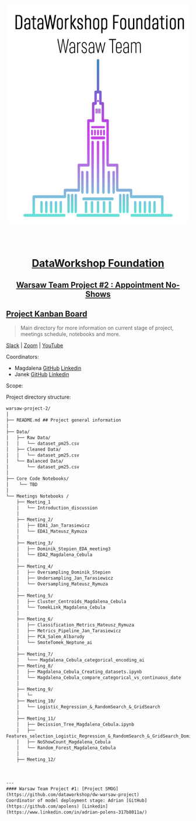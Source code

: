 
<p align="center">
  <a href="https://github.com/dataworkshop/dw-warsaw-project">
    <img src="https://github.com/JBalcony/DataWorkshop_Foundation_Project_2/blob/master/Logo/DWF_WAW_LOGO.jpg?raw=true" alt="Logo" width=600 height=600>
</p>

<br>
</br>

<h1 align="center">DataWorkshop Foundation</h1>
<h2 align="center">Warsaw Team Project #2 : Appointment No-Shows</h2>


## [Project Kanban Board](https://github.com/DataWorkshop-Foundation/warsaw-project-2/projects/1)
> Main directory for more information on current stage of project, meetings schedule, notebooks and more.

[Slack](https://app.slack.com/client/TCCTN4HU3/CG6KBDEAV)     |     [Zoom](https://us02web.zoom.us/j/82728720766)     |     [YouTube](https://www.youtube.com/playlist?list=PLa8KbhSQZVUhh1UuNxLiF0Rix71seNjQh) 


Coordinators:
- Magdalena [GitHub]() [Linkedin](https://www.linkedin.com/in/magdalena-cebula/)
- Janek [GitHub](https://github.com/JBalcony) [Linkedin](https://www.linkedin.com/in/jan-tarasiewicz-94761a18a/)

Scope:
  

Project directory structure:

```text
warsaw-project-2/
│  
├── README.md ## Project general information
│
├── Data/
│   ├── Raw Data/
│   │   └── dataset_pm25.csv
│   ├── Cleaned Data/
│   │   └── dataset_pm25.csv
│   └── Balanced Data/
│       └── dataset_pm25.csv 
│  
├── Core Code Notebooks/
│    └── TBD
│
└── Meetings Notebooks /
    ├── Meeting_1
    │   └── Introduction_discussion
    │
    ├── Meeting_2/
    │   ├── EDA1_Jan_Tarasiewicz
    │   └── EDA1_Mateusz_Rymuza
    │
    ├── Meeting_3/
    │   ├── Dominik_Stepien_EDA_meeting3
    │   └── EDA2_Magdalena_Cebula
    │
    ├── Meeting_4/
    │   ├── Oversampling_Dominik_Stepien
    │   ├── Undersampling_Jan_Tarasiewicz
    │   └── Oversampling_Mateusz_Rymuza
    │
    ├── Meeting_5/
    │   ├── Cluster_Centroids_Magdalena_Cebula
    │   └── TomekLink_Magdalena_Cebula
    │
    ├── Meeting_6/
    │   ├── Classification_Metrics_Mateusz_Rymuza
    │   ├── Metrics_Pipeline_Jan_Tarasiewicz
    │   ├── PCA_Salem_Albarudy
    │   └── SmoteTomek_Neptune_ai
    │
    ├── Meeting_7/
    │   └─── Magdalena_Cebula_categorical_encoding_ai
    ├── Meeting_8/
    │   ├── Magdalena_Cebula_Creating_datasets.ipynb
    │   └── Magdalena_Cebula_compare_categorical_vs_continuous_date
    │
    ├── Meeting_9/
    │   └─
    ├── Meeting_10/
    │   └── Logistic_Regression_&_RandomSearch_&_GridSearch
    │   
    ├── Meeting_11/
    │   ├── Decission_Tree_Magdalena_Cebula.ipynb
    │   ├── Features_selection_Logistic_Regression_&_RandomSearch_&_GridSearch_Dominik_Stepien
    │   ├── NoShowCount_Magdalena_Cebula
    │   └── Random_Forest_Magdalena_Cebula
    │    
    ├── Meeting_12/



---
#### Warsaw Team Project #1: [Project SMOG](https://github.com/dataworkshop/dw-warsaw-project)
Coordinator of model deployment stage: Adrian [GitHub](https://github.com/apolens) [Linkedin](https://www.linkedin.com/in/adrian-polens-317b8011a/)
